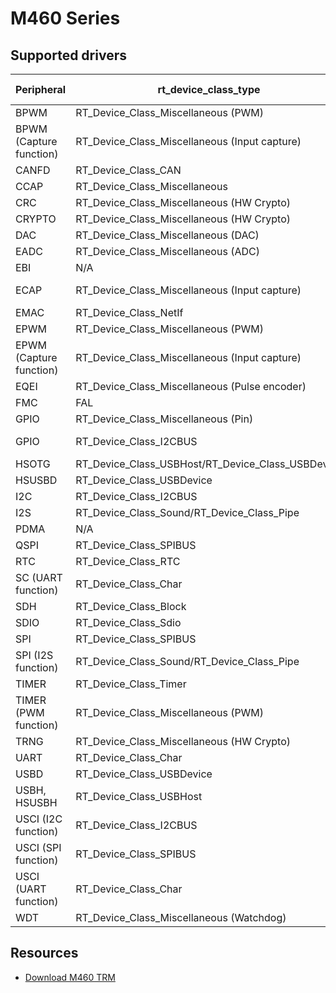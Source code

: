 # M460 Series

## Supported drivers

| Peripheral | rt_device_class_type | Device name |
| ------ | ----  | :------:  |
| BPWM | RT_Device_Class_Miscellaneous (PWM) | ***bpwm[0-1]*** |
| BPWM (Capture function)| RT_Device_Class_Miscellaneous (Input capture) | ***bpwm[0-1]i[0-5]*** |
| CANFD | RT_Device_Class_CAN | ***canfd[0-3]*** |
| CCAP | RT_Device_Class_Miscellaneous | ***ccap0*** |
| CRC | RT_Device_Class_Miscellaneous (HW Crypto) | ***hwcryto*** |
| CRYPTO | RT_Device_Class_Miscellaneous (HW Crypto) | ***hwcryto*** |
| DAC | RT_Device_Class_Miscellaneous (DAC) | ***dac[0-1]*** |
| EADC | RT_Device_Class_Miscellaneous (ADC) | ***eadc[0-1]*** |
| EBI | N/A | ***N/A*** |
| ECAP | RT_Device_Class_Miscellaneous (Input capture) | ***ecap[0-1]i[0-2]*** |
| EMAC | RT_Device_Class_NetIf | ***e0*** |
| EPWM | RT_Device_Class_Miscellaneous (PWM) | ***epwm[0-1]*** |
| EPWM (Capture function) | RT_Device_Class_Miscellaneous (Input capture) | ***epwm[0-1]i[0-5]*** |
| EQEI | RT_Device_Class_Miscellaneous (Pulse encoder) | ***eqei[0-3]*** |
| FMC | FAL | ***N/A*** |
| GPIO | RT_Device_Class_Miscellaneous (Pin) | ***gpio*** |
| GPIO | RT_Device_Class_I2CBUS | ***softi2c0[0-1]*** |
| HSOTG | RT_Device_Class_USBHost/RT_Device_Class_USBDevice | ***N/A*** |
| HSUSBD | RT_Device_Class_USBDevice | ***usbd*** |
| I2C | RT_Device_Class_I2CBUS | ***i2c[0-4]*** |
| I2S | RT_Device_Class_Sound/RT_Device_Class_Pipe | ***sound[0, 1]*** |
| PDMA | N/A | ***N/A*** |
| QSPI | RT_Device_Class_SPIBUS | ***qspi[0-1]*** |
| RTC | RT_Device_Class_RTC | ***rtc*** |
| SC (UART function) | RT_Device_Class_Char | ***scuart[0-2]*** |
| SDH | RT_Device_Class_Block | ***sdh[0-1]*** |
| SDIO | RT_Device_Class_Sdio | ***sdio[0-1]*** |
| SPI | RT_Device_Class_SPIBUS | ***spi[0-10]*** |
| SPI (I2S function) | RT_Device_Class_Sound/RT_Device_Class_Pipe | ***spii2s[0-10]*** |
| TIMER | RT_Device_Class_Timer | ***timer[0-3]*** |
| TIMER (PWM function) | RT_Device_Class_Miscellaneous (PWM) | ***tpwm[0-3]*** |
| TRNG | RT_Device_Class_Miscellaneous (HW Crypto) | ***hwcryto*** |
| UART | RT_Device_Class_Char | ***uart[0-7]*** |
| USBD | RT_Device_Class_USBDevice | ***usbd*** |
| USBH, HSUSBH | RT_Device_Class_USBHost | ***usbh*** |
| USCI (I2C function) | RT_Device_Class_I2CBUS | ***ui2c[0-1]*** |
| USCI (SPI function) | RT_Device_Class_SPIBUS | ***uspi[0-1]*** |
| USCI (UART function) | RT_Device_Class_Char | ***uuart[0-1]*** |
| WDT | RT_Device_Class_Miscellaneous (Watchdog) | ***wdt*** |

## Resources
* [Download M460 TRM][1]

  [1]: https://www.nuvoton.com/resource-download.jsp?tp_GUID=DA05-M460
